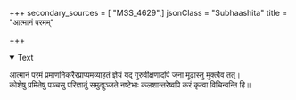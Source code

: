 +++
secondary_sources = [ "MSS_4629",]
jsonClass = "Subhaashita"
title = "आत्मानं परमम्"

+++

<details open><summary>Text</summary>

आत्मानं परमं प्रमाणनिकरैरप्राप्यमव्याहतं ज्ञेयं यद् गुरुवीक्षणादपि जना मूढास्तु मुक्त्वैव तत्।  
कोशेषु प्रमितेषु पञ्चसु परिज्ञातुं समुद्युञ्जते नष्टेभाः कलशान्तरेष्वपि करं कृत्वा विचिन्वन्ति हि॥
</details>
